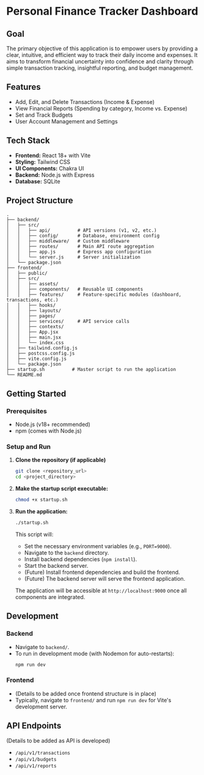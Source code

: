 # Personal Finance Tracker Dashboard

## Goal
The primary objective of this application is to empower users by providing a clear, intuitive, and efficient way to track their daily income and expenses. It aims to transform financial uncertainty into confidence and clarity through simple transaction tracking, insightful reporting, and budget management.

## Features
- Add, Edit, and Delete Transactions (Income & Expense)
- View Financial Reports (Spending by category, Income vs. Expense)
- Set and Track Budgets
- User Account Management and Settings

## Tech Stack
- **Frontend:** React 18+ with Vite
- **Styling:** Tailwind CSS
- **UI Components:** Chakra UI
- **Backend:** Node.js with Express
- **Database:** SQLite

## Project Structure
```
.
├── backend/
│   ├── src/
│   │   ├── api/          # API versions (v1, v2, etc.)
│   │   ├── config/       # Database, environment config
│   │   ├── middleware/   # Custom middleware
│   │   ├── routes/       # Main API route aggregation
│   │   ├── app.js        # Express app configuration
│   │   └── server.js     # Server initialization
│   └── package.json
├── frontend/
│   ├── public/
│   ├── src/
│   │   ├── assets/
│   │   ├── components/   # Reusable UI components
│   │   ├── features/     # Feature-specific modules (dashboard, transactions, etc.)
│   │   ├── hooks/
│   │   ├── layouts/
│   │   ├── pages/
│   │   ├── services/     # API service calls
│   │   ├── contexts/
│   │   ├── App.jsx
│   │   ├── main.jsx
│   │   └── index.css
│   ├── tailwind.config.js
│   ├── postcss.config.js
│   ├── vite.config.js
│   └── package.json
├── startup.sh          # Master script to run the application
└── README.md
```

## Getting Started

### Prerequisites
- Node.js (v18+ recommended)
- npm (comes with Node.js)

### Setup and Run
1.  **Clone the repository (if applicable)**
    ```bash
    git clone <repository_url>
    cd <project_directory>
    ```

2.  **Make the startup script executable:**
    ```bash
    chmod +x startup.sh
    ```

3.  **Run the application:**
    ```bash
    ./startup.sh
    ```
    This script will:
    - Set the necessary environment variables (e.g., `PORT=9000`).
    - Navigate to the `backend` directory.
    - Install backend dependencies (`npm install`).
    - Start the backend server.
    - (Future) Install frontend dependencies and build the frontend.
    - (Future) The backend server will serve the frontend application.

    The application will be accessible at `http://localhost:9000` once all components are integrated.

## Development

### Backend
- Navigate to `backend/`.
- To run in development mode (with Nodemon for auto-restarts):
  ```bash
  npm run dev
  ```

### Frontend
- (Details to be added once frontend structure is in place)
- Typically, navigate to `frontend/` and run `npm run dev` for Vite's development server.

## API Endpoints
(Details to be added as API is developed)
- `/api/v1/transactions`
- `/api/v1/budgets`
- `/api/v1/reports`

